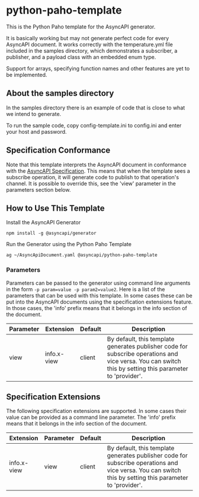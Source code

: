 # python-paho-template
This is the Python Paho template for the AsyncAPI generator.

It is basically working but may not generate perfect code for every AsyncAPI document. It works correctly with the temperature.yml file included in the samples directory, which demonstrates a subscriber, a publisher, and a payload class with an embedded enum type.

Support for arrays, specifying function names and other features are yet to be implemented.

## About the samples directory

In the samples directory there is an example of code that is close to what we intend to generate.

To run the sample code, copy config-template.ini to config.ini and enter your host and password.

## Specification Conformance
Note that this template interprets the AsyncAPI document in conformance with the [AsyncAPI Specification](https://www.asyncapi.com/docs/specifications/2.0.0/).
This means that when the template sees a subscribe operation, it will generate code to publish to that operation's channel.
It is possible to override this, see the 'view' parameter in the parameters section below.


## How to Use This Template

Install the AsyncAPI Generator
```
npm install -g @asyncapi/generator
```

Run the Generator using the Python Paho Template
```
ag ~/AsyncApiDocument.yaml @asyncapi/python-paho-template
```


### Parameters

Parameters can be passed to the generator using command line arguments in the form ```-p param=value -p param2=value2```. Here is a list of the parameters that can be used with this template. In some cases these can be put into the AsyncAPI documents using the specification extensions feature. In those cases, the 'info' prefix means that it belongs in the info section of the document.

Parameter | Extension | Default | Description
----------|-----------|---------|---
view | info.x-view | client | By default, this template generates publisher code for subscribe operations and vice versa. You can switch this by setting this parameter to 'provider'.

## Specification Extensions

The following specification extensions are supported. In some cases their value can be provided as a command line parameter. The 'info' prefix means that it belongs in the info section of the document.

Extension | Parameter | Default | Description
----------|-----------|---------|-------------
info.x-view | view | client | By default, this template generates publisher code for subscribe operations and vice versa. You can switch this by setting this parameter to 'provider'.




